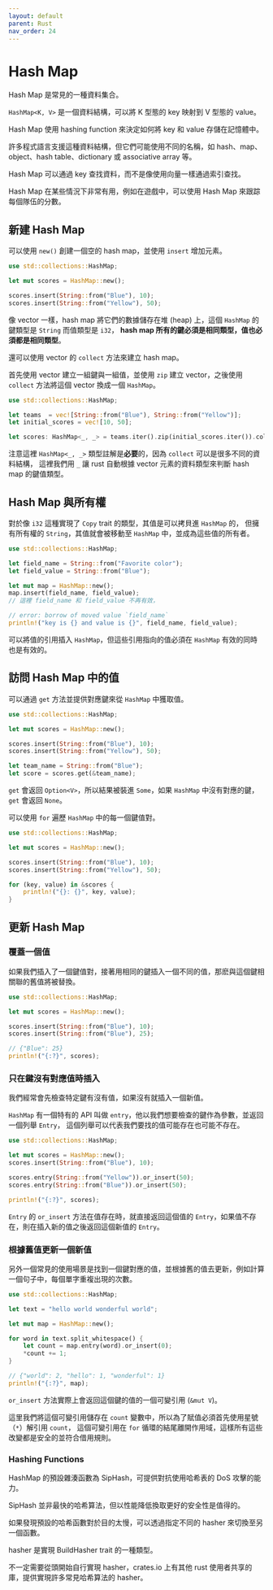 ```yaml
---
layout: default
parent: Rust
nav_order: 24
---
```


# Hash Map

Hash Map 是常見的一種資料集合。

`HashMap<K, V>` 是一個資料結構，可以將 K 型態的 key 映射到 V 型態的 value。

Hash Map 使用 hashing function 來決定如何將 key 和 value 存儲在記憶體中。

許多程式語言支援這種資料結構，但它們可能使用不同的名稱，如 hash、map、object、hash table、dictionary 或 associative array 等。

Hash Map 可以通過 key 查找資料，而不是像使用向量一樣通過索引查找。

Hash Map 在某些情況下非常有用，例如在遊戲中，可以使用 Hash Map 來跟踪每個隊伍的分數。

## 新建 Hash Map

可以使用 `new()` 創建一個空的 hash map，並使用 `insert` 增加元素。

```rust
use std::collections::HashMap;

let mut scores = HashMap::new();

scores.insert(String::from("Blue"), 10);
scores.insert(String::from("Yellow"), 50);
```

像 vector 一樣，hash map 將它們的數據儲存在堆 (heap) 上，這個 `HashMap` 的鍵類型是 `String` 而值類型是 `i32`，
**hash map 所有的鍵必須是相同類型，值也必須都是相同類型**。

還可以使用 vector 的 `collect` 方法來建立 hash map。

首先使用 vector 建立一組鍵與一組值，並使用 `zip` 建立 vector，之後使用 `collect` 方法將這個 vector 換成一個 `HashMap`。

```rust
use std::collections::HashMap;

let teams  = vec![String::from("Blue"), String::from("Yellow")];
let initial_scores = vec![10, 50];

let scores: HashMap<_, _> = teams.iter().zip(initial_scores.iter()).collect();
```

注意這裡 `HashMap<_, _>` 類型註解是**必要**的，因為 `collect` 可以是很多不同的資料結構，
這裡我們用 `_` 讓 rust 自動根據 vector 元素的資料類型來判斷 hash map 的鍵值類型。

## Hash Map 與所有權

對於像 `i32` 這種實現了 `Copy` trait 的類型，其值是可以拷貝進 `HashMap` 的，
但擁有所有權的 `String`，其值就會被移動至 `HashMap` 中，並成為這些值的所有者。

```rust
use std::collections::HashMap;

let field_name = String::from("Favorite color");
let field_value = String::from("Blue");

let mut map = HashMap::new();
map.insert(field_name, field_value);
// 這裡 field_name 和 field_value 不再有效，

// error: borrow of moved value `field_name`
println!("key is {} and value is {}", field_name, field_value);
```

可以將值的引用插入 `HashMap`，但這些引用指向的值必須在 `HashMap` 有效的同時也是有效的。

## 訪問 Hash Map 中的值

可以通過 `get` 方法並提供對應鍵來從 `HashMap` 中獲取值。

```rust
use std::collections::HashMap;

let mut scores = HashMap::new();

scores.insert(String::from("Blue"), 10);
scores.insert(String::from("Yellow"), 50);

let team_name = String::from("Blue");
let score = scores.get(&team_name);
```

`get` 會返回 `Option<V>`，所以結果被裝進 `Some`，如果 `HashMap` 中沒有對應的鍵，`get` 會返回 `None`。

可以使用 `for` 遍歷 `HashMap` 中的每一個鍵值對。

```rust
use std::collections::HashMap;

let mut scores = HashMap::new();

scores.insert(String::from("Blue"), 10);
scores.insert(String::from("Yellow"), 50);

for (key, value) in &scores {
    println!("{}: {}", key, value);
}
```

## 更新 Hash Map

### 覆蓋一個值

如果我們插入了一個鍵值對，接著用相同的鍵插入一個不同的值，那麽與這個鍵相關聯的舊值將被替換。

```rust
use std::collections::HashMap;

let mut scores = HashMap::new();

scores.insert(String::from("Blue"), 10);
scores.insert(String::from("Blue"), 25);

// {"Blue": 25}
println!("{:?}", scores);
```

### 只在鍵沒有對應值時插入

我們經常會先檢查特定鍵有沒有值，如果沒有就插入一個新值。

`HashMap` 有一個特有的 API 叫做 `entry`，他以我們想要檢查的鍵作為參數，並返回一個列舉 `Entry`，
這個列舉可以代表我們要找的值可能存在也可能不存在。

```rust
use std::collections::HashMap;

let mut scores = HashMap::new();
scores.insert(String::from("Blue"), 10);

scores.entry(String::from("Yellow")).or_insert(50);
scores.entry(String::from("Blue")).or_insert(50);

println!("{:?}", scores);
```

`Entry` 的 `or_insert` 方法在值存在時，就直接返回這個值的 `Entry`，如果值不存在，則在插入新的值之後返回這個新值的 `Entry`。

### 根據舊值更新一個新值

另外一個常見的使用場景是找到一個鍵對應的值，並根據舊的值去更新，例如計算一個句子中，每個單字重複出現的次數。

```rust
use std::collections::HashMap;

let text = "hello world wonderful world";

let mut map = HashMap::new();

for word in text.split_whitespace() {
    let count = map.entry(word).or_insert(0);
    *count += 1;
}

// {"world": 2, "hello": 1, "wonderful": 1}
println!("{:?}", map);
```

`or_insert` 方法實際上會返回這個鍵的值的一個可變引用 (`&mut V`)。

這里我們將這個可變引用儲存在 `count` 變數中，所以為了賦值必須首先使用星號（`*`）解引用 `count`，
這個可變引用在 `for` 循環的結尾離開作用域，這樣所有這些改變都是安全的並符合借用規則。

### Hashing Functions

HashMap 的預設雜湊函數為 SipHash，可提供對抗使用哈希表的 DoS 攻擊的能力。

SipHash 並非最快的哈希算法，但以性能降低換取更好的安全性是值得的。

如果發現預設的哈希函數對於目的太慢，可以透過指定不同的 hasher 來切換至另一個函數。

hasher 是實現 BuildHasher trait 的一種類型。

不一定需要從頭開始自行實現 hasher，crates.io 上有其他 rust 使用者共享的庫，提供實現許多常見哈希算法的 hasher。
